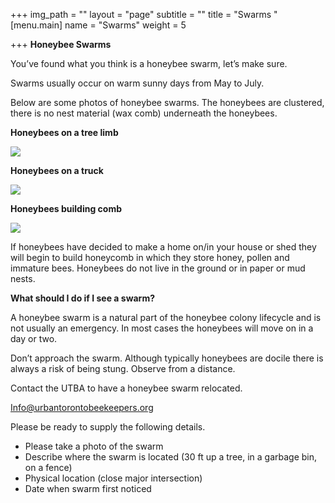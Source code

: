 +++
img_path = ""
layout = "page"
subtitle = ""
title = "Swarms "
[menu.main]
name = "Swarms"
weight = 5

+++
**Honeybee Swarms**

You’ve found what you think is a honeybee swarm, let’s make sure.

Swarms usually occur on warm sunny days from May to July.

Below are some photos of honeybee swarms. The honeybees are clustered, there is no nest material (wax comb) underneath the honeybees.

**Honeybees on a tree limb**

![](/images/swarmontreelimb.jpg)

**Honeybees on a truck**

![](/images/swarmontruck.jpg)

**Honeybees building comb**

![](/images/honeybeesbuildingcomb.jpg)

If honeybees have decided to make a home on/in your house or shed they will begin to build honeycomb in which they store honey, pollen and immature bees. Honeybees do not live in the ground or in paper or mud nests.

**What should I do if I see a swarm?**

A honeybee swarm is a natural part of the honeybee colony lifecycle and is not usually an emergency. In most cases the honeybees will move on in a day or two.

Don’t approach the swarm. Although typically honeybees are docile there is always a risk of being stung. Observe from a distance.

Contact the UTBA to have a honeybee swarm relocated.

[Info@urbantorontobeekeepers.org](mailto:Info@urbantorontobeekeepers.org)

Please be ready to supply the following details.

* Please take a photo of the swarm
* Describe where the swarm is located (30 ft up a tree, in a garbage bin, on a fence)
* Physical location (close major intersection)
* Date when swarm first noticed